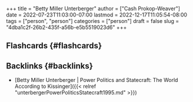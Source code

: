 +++
title = "Betty Miller Unterberger"
author = ["Cash Prokop-Weaver"]
date = 2022-07-23T11:03:00-07:00
lastmod = 2022-12-17T11:05:54-08:00
tags = ["person", "person"]
categories = ["person"]
draft = false
slug = "4dba1c2f-26b2-435f-a56b-e5b5519023d6"
+++

## Flashcards {#flashcards}


## Backlinks {#backlinks}

-   [Betty Miller Unterberger | Power Politics and Statecraft: The World According to Kissinger]({{< relref "unterbergerPowerPoliticsStatecraft1995.md" >}})
